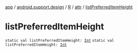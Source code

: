 [app](../../../index.md) / [android.support.design](../../index.md) / [R](../index.md) / [attr](index.md) / [listPreferredItemHeight](.)

# listPreferredItemHeight

`static val listPreferredItemHeight: `[`Int`](https://kotlinlang.org/api/latest/jvm/stdlib/kotlin/-int/index.html)
`static val listPreferredItemHeight: `[`Int`](https://kotlinlang.org/api/latest/jvm/stdlib/kotlin/-int/index.html)